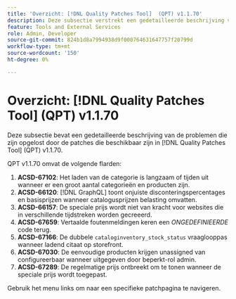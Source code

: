 ```yaml
---
title: 'Overzicht: [!DNL Quality Patches Tool]  (QPT) v1.1.70'
description: Deze subsectie verstrekt een gedetailleerde beschrijving van de kwesties die door de flarden beschikbaar in  [!DNL Quality Patches Tool]  (QPT) v1.1.70 worden bevestigd.
feature: Tools and External Services
role: Admin, Developer
source-git-commit: 824b1d8a7994938d9f000764631647757f20799d
workflow-type: tm+mt
source-wordcount: '150'
ht-degree: 0%

---
```


# Overzicht: [!DNL Quality Patches Tool] (QPT) v1.1.70

Deze subsectie bevat een gedetailleerde beschrijving van de problemen die zijn opgelost door de patches die beschikbaar zijn in [!DNL Quality Patches Tool] (QPT) v1.1.70.

QPT v1.1.70 omvat de volgende flarden:
1. **ACSD-67102**: Het laden van de categorie is langzaam of tijden uit wanneer er een groot aantal categorieën en producten zijn.
1. **ACSD-66120**: [!DNL GraphQL] toont onjuiste disconteringspercentages en basisprijzen wanneer catalogusprijzen belasting omvatten.
1. **ACSD-66157**: De speciale prijs wordt niet van kracht voor websites die in verschillende tijdstreken worden gecreeerd.
1. **ACSD-67659**: Vertaalde foutenmeldingen keren een *ONGEDEFINIEERDE* code terug.
1. **ACSD-67166**: De dubbele `cataloginventory_stock_status` vraaglooppas wanneer ladend citaat op storefront.
1. **ACSD-67030**: De eenvoudige producten krijgen unassigned van configureerbaar wanneer uitgegeven door beperkt-rol admin.
1. **ACSD-67289**: De regelmatige prijs ontbreekt om te tonen wanneer de speciale prijs wordt toegepast.

Gebruik het menu links om naar een specifieke patchpagina te navigeren.
